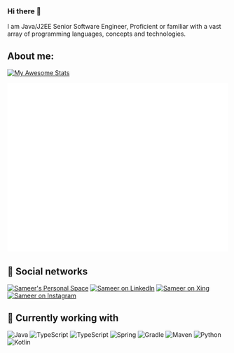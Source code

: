 ### Hi there 👋

I am Java/J2EE Senior Software Engineer, Proficient or familiar with a vast array of programming languages, concepts and technologies.

## About me:

[![My Awesome Stats](https://awesome-github-stats.azurewebsites.net/user-stats/cricketsamya?cardType=level&theme=yeblu&preferLogin=false)](https://git.io/awesome-stats-card)

![Metrics](/github-metrics.svg)

## 👥 Social networks
[![Sameer's Personal Space](https://img.shields.io/badge/Personal%20Space-orange?style=flat&logo=chainlink&labelColor=orange)](https://sameerkulkarni.de/)
[![Sameer on LinkedIn](https://img.shields.io/badge/LinkedIn-0072b1?logo=linkedin&logoColor=FFFFFF)](https://www.linkedin.com/in/sameerkulkarni30/)
[![Sameer on Xing](https://img.shields.io/badge/Xing-green?style=flat&logo=xing&labelColor=green)](https://www.xing.com/profile/Sameer_Kulkarni3/cv)
[![Sameer on Instagram](https://img.shields.io/badge/Instagram-pink?style=flat&logo=instagram&labelColor=pink)](https://www.instagram.com/sameer_travelphotography)

## 🧰 Currently working with
![Java](https://img.shields.io/badge/-Java-0072b1?logo=Java&logoColor=FFFFF)
![TypeScript](https://img.shields.io/badge/-Typescript-ff8d4e?logo=Typescript)
![TypeScript](https://img.shields.io/badge/-NodeJS-ff8d4e?logo=NodeJS)
![Spring](https://img.shields.io/badge/-Spring-95ad9b?logo=Spring&logoColor=000000)
![Gradle](https://img.shields.io/badge/-Gradle-0fbcdb?logo=Gradle&logoColor=000000)
![Maven](https://img.shields.io/badge/-Maven-0fd641?logo=Maven&logoColor=000000)
![Python](https://img.shields.io/badge/-Python-34cfeb?logo=Python&logoColor=000000)
![Kotlin](https://img.shields.io/badge/-Kotlin-F7DF1E?logo=Kotlin&logoColor=000000)

